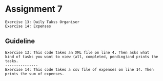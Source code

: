 # Assignment 7
    Exercise 13: Daily Takss Organiser
    Exercise 14: Expenses

## **Guideline**
    Exercise 13: This code takes an XML file on line 4. Then asks what kind of tasks you want to view (all, completed, pending)and prints the tasks.
    ---------------
    Exercise 14: This code takes a csv file of expenses on line 14. Then prints the sum of expenses.
